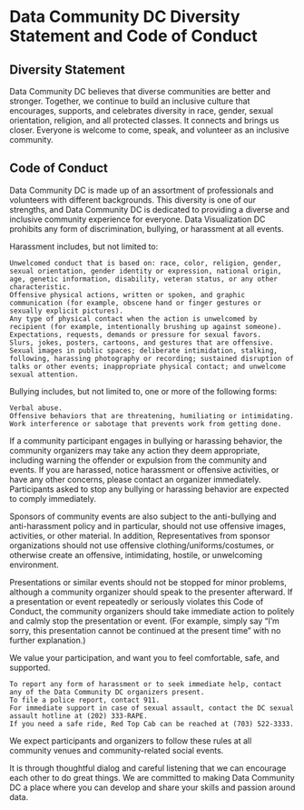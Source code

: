 # Data Community DC Diversity Statement and Code of Conduct

## Diversity Statement

Data Community DC believes that diverse communities are better and stronger. Together, we continue to build an inclusive culture that encourages, supports, and celebrates diversity in race, gender, sexual orientation, religion, and all protected classes. It connects and brings us closer. Everyone is welcome to come, speak, and volunteer as an inclusive community.

## Code of Conduct

Data Community DC is made up of an assortment of professionals and volunteers with different backgrounds. This diversity is one of our strengths, and Data Community DC is dedicated to providing a diverse and inclusive community experience for everyone. Data Visualization DC prohibits any form of discrimination, bullying, or harassment at all events.

Harassment includes, but not limited to:

    Unwelcomed conduct that is based on: race, color, religion, gender, sexual orientation, gender identity or expression, national origin, age, genetic information, disability, veteran status, or any other characteristic.
    Offensive physical actions, written or spoken, and graphic communication (for example, obscene hand or finger gestures or sexually explicit pictures).
    Any type of physical contact when the action is unwelcomed by recipient (for example, intentionally brushing up against someone).
    Expectations, requests, demands or pressure for sexual favors.
    Slurs, jokes, posters, cartoons, and gestures that are offensive.
    Sexual images in public spaces; deliberate intimidation, stalking, following, harassing photography or recording; sustained disruption of talks or other events; inappropriate physical contact; and unwelcome sexual attention.

Bullying includes, but not limited to, one or more of the following forms:

    Verbal abuse.
    Offensive behaviors that are threatening, humiliating or intimidating.
    Work interference or sabotage that prevents work from getting done.

If a community participant engages in bullying or harassing behavior, the community organizers may take any action they deem appropriate, including warning the offender or expulsion from the community and events. If you are harassed, notice harassment or offensive activities, or have any other concerns, please contact an organizer immediately. Participants asked to stop any bullying or harassing behavior are expected to comply immediately.

Sponsors of community events are also subject to the anti-bullying and anti-harassment policy and in particular, should not use offensive images, activities, or other material. In addition, Representatives from sponsor organizations should not use offensive clothing/uniforms/costumes, or otherwise create an offensive, intimidating, hostile, or unwelcoming environment.

Presentations or similar events should not be stopped for minor problems, although a community organizer should speak to the presenter afterward. If a presentation or event repeatedly or seriously violates this Code of Conduct, the community organizers should take immediate action to politely and calmly stop the presentation or event. (For example, simply say “I’m sorry, this presentation cannot be continued at the present time” with no further explanation.)

We value your participation, and want you to feel comfortable, safe, and supported.

    To report any form of harassment or to seek immediate help, contact any of the Data Community DC organizers present.
    To file a police report, contact 911.
    For immediate support in case of sexual assault, contact the DC sexual assault hotline at (202) 333-RAPE.
    If you need a safe ride, Red Top Cab can be reached at (703) 522-3333.

We expect participants and organizers to follow these rules at all community venues and community-related social events.

It is through thoughtful dialog and careful listening that we can encourage each other to do great things. We are committed to making Data Community DC a place where you can develop and share your skills and passion around data. 
